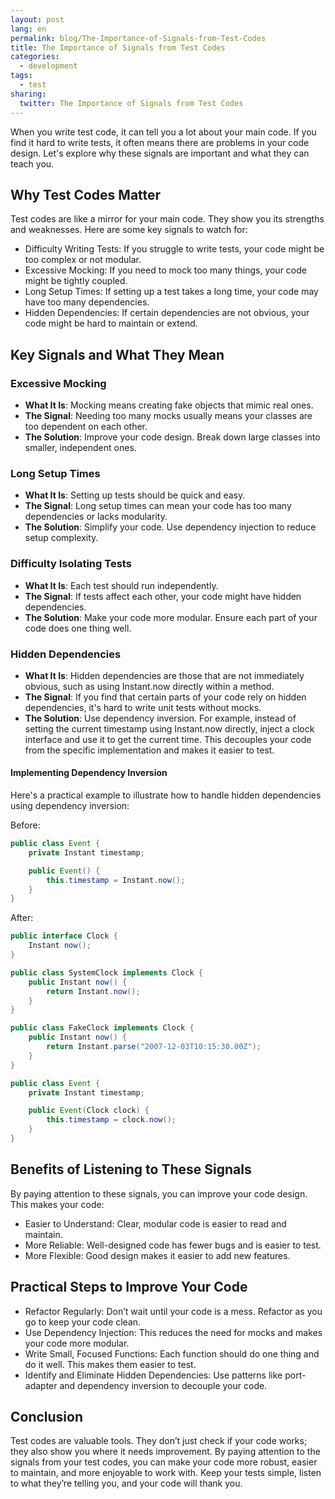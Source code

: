 ```yaml
---
layout: post
lang: en
permalink: blog/The-Importance-of-Signals-from-Test-Codes
title: The Importance of Signals from Test Codes
categories:
  - development
tags:
  - test
sharing:
  twitter: The Importance of Signals from Test Codes
---
```


When you write test code, it can tell you a lot about your main code. If you find it hard to write tests, it often means there are problems in your code design. Let's explore why these signals are important and what they can teach you.

## Why Test Codes Matter

Test codes are like a mirror for your main code. They show you its strengths and weaknesses. Here are some key signals to watch for:

* Difficulty Writing Tests: If you struggle to write tests, your code might be too complex or not modular.
* Excessive Mocking: If you need to mock too many things, your code might be tightly coupled.
* Long Setup Times: If setting up a test takes a long time, your code may have too many dependencies.
* Hidden Dependencies: If certain dependencies are not obvious, your code might be hard to maintain or extend.

## Key Signals and What They Mean

### Excessive Mocking

* **What It Is**: Mocking means creating fake objects that mimic real ones.
* **The Signal**: Needing too many mocks usually means your classes are too dependent on each other.
* **The Solution**: Improve your code design. Break down large classes into smaller, independent ones.

### Long Setup Times

* **What It Is**: Setting up tests should be quick and easy.
* **The Signal**: Long setup times can mean your code has too many dependencies or lacks modularity.
* **The Solution**: Simplify your code. Use dependency injection to reduce setup complexity.

### Difficulty Isolating Tests

* **What It Is**: Each test should run independently.
* **The Signal**: If tests affect each other, your code might have hidden dependencies.
* **The Solution**: Make your code more modular. Ensure each part of your code does one thing well.

### Hidden Dependencies

* **What It Is**: Hidden dependencies are those that are not immediately obvious, such as using Instant.now directly within a method.
* **The Signal**: If you find that certain parts of your code rely on hidden dependencies, it's hard to write unit tests without mocks.
* **The Solution**: Use dependency inversion. For example, instead of setting the current timestamp using Instant.now directly, inject a clock interface and use it to get the current time. This decouples your code from the specific implementation and makes it easier to test.

#### Implementing Dependency Inversion

Here's a practical example to illustrate how to handle hidden dependencies using dependency inversion:

Before:

```java
public class Event {
    private Instant timestamp;

    public Event() {
        this.timestamp = Instant.now();
    }
}
```

After:

```java
public interface Clock {
    Instant now();
}

public class SystemClock implements Clock {
    public Instant now() {
        return Instant.now();
    }
}

public class FakeClock implements Clock {
    public Instant now() {
        return Instant.parse("2007-12-03T10:15:30.00Z");
    }
}

public class Event {
    private Instant timestamp;

    public Event(Clock clock) {
        this.timestamp = clock.now();
    }
}
```

## Benefits of Listening to These Signals

By paying attention to these signals, you can improve your code design. This makes your code:

* Easier to Understand: Clear, modular code is easier to read and maintain.
* More Reliable: Well-designed code has fewer bugs and is easier to test.
* More Flexible: Good design makes it easier to add new features.

## Practical Steps to Improve Your Code

* Refactor Regularly: Don’t wait until your code is a mess. Refactor as you go to keep your code clean.
* Use Dependency Injection: This reduces the need for mocks and makes your code more modular.
* Write Small, Focused Functions: Each function should do one thing and do it well. This makes them easier to test.
* Identify and Eliminate Hidden Dependencies: Use patterns like port-adapter and dependency inversion to decouple your code.

## Conclusion

Test codes are valuable tools. They don’t just check if your code works; they also show you where it needs improvement. By paying attention to the signals from your test codes, you can make your code more robust, easier to maintain, and more enjoyable to work with. Keep your tests simple, listen to what they’re telling you, and your code will thank you.
